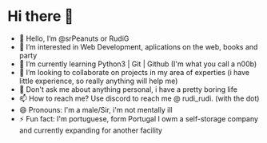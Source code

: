 # Hi there 👋

-  👋 Hello, I’m @srPeanuts or RudiG
-  👀 I’m interested in Web Development, aplications on the web, books and party
-  🌱 I’m currently learning Python3 | Git | Github (I'm what you call a n00b)
-  💞️ I’m looking to collaborate on projects in my area of experties (i have little experience, so really anything will help me)
-  💬 Don't ask me about anything personal, i have a pretty boring life
-  📫 How to reach me? Use discord to reach me @ rudi_rudi. (with the dot)
-  😄 Pronouns: I'm a male/Sir, i'm not mentally ill
-  ⚡ Fun fact: I'm portuguese, form Portugal I owm a self-storage company and currently expanding for another facility
